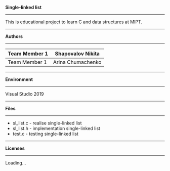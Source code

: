 **Single-linked list**

***
This is educational project to learn C and data structures at MIPT.
***
**Authors**
***
Team Member 1 | Shapovalov Nikita
--------------|-------------------
Team Member 1 | Arina Chumachenko
***
**Environment**
***
Visual Studio 2019
***
**Files**
***
* sl_list.c - realise single-linked list
* sl_list.h - implementation single-linked list
* test.c - testing single-linked list
***
**Licenses**
***
Loading...
